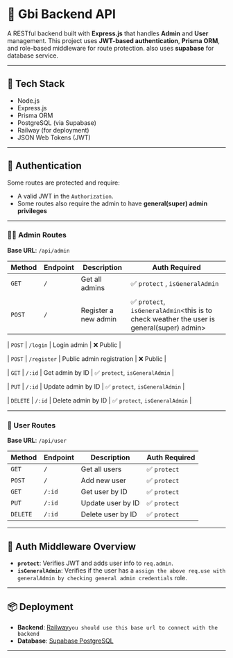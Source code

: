 # 🧠 Gbi Backend API

A RESTful backend built with **Express.js** that handles **Admin** and **User** management. This project uses **JWT-based authentication**, **Prisma ORM**, and role-based middleware for route protection. also uses **supabase** for database service.

---

## 🚀 Tech Stack

- Node.js
- Express.js
- Prisma ORM
- PostgreSQL (via Supabase)
- Railway (for deployment)
- JSON Web Tokens (JWT)

---

## 🔐 Authentication

Some routes are protected and require:

- A valid JWT in the `Authorization`.
- Some routes also require the admin to have **general(super) admin privileges**

---

### 🧑‍💼 Admin Routes

**Base URL**: `/api/admin`

| Method | Endpoint | Description          | Auth Required                                                                                                                            |
| ------ | -------- | -------------------- | ---------------------------------------------------------------------------------------------------------------------------------------- |
| `GET`  | `/`      | Get all admins       | ✅ `protect` <this is to check is the adminis authenticated>, `isGeneralAdmin`                                                           |
|        |
| `POST` | `/`      | Register a new admin | ✅ `protect`<this is to check is the adminis authenticated>, `isGeneralAdmin`<this is to check weather the user is general(super) admin> |

| `POST` | `/login` | Login admin | ❌ Public |

| `POST` | `/register` | Public admin registration | ❌ Public |

| `GET` | `/:id` | Get admin by ID | ✅ `protect`, `isGeneralAdmin` |

| `PUT` | `/:id` | Update admin by ID | ✅ `protect`, `isGeneralAdmin` |

| `DELETE` | `/:id` | Delete admin by ID | ✅ `protect`, `isGeneralAdmin` |

---

### 👤 User Routes

**Base URL**: `/api/user`

| Method   | Endpoint | Description       | Auth Required                                               |
| -------- | -------- | ----------------- | ----------------------------------------------------------- |
| `GET`    | `/`      | Get all users     | ✅ `protect`<this is to check is the adminis authenticated> |
| `POST`   | `/`      | Add new user      | ✅ `protect`                                                |
| `GET`    | `/:id`   | Get user by ID    | ✅ `protect`                                                |
| `PUT`    | `/:id`   | Update user by ID | ✅ `protect`                                                |
| `DELETE` | `/:id`   | Delete user by ID | ✅ `protect`                                                |

---

## 🔐 Auth Middleware Overview

- **`protect`**: Verifies JWT and adds user info to `req.admin`.
- **`isGeneralAdmin`**: Verifies if the user has a `assign the above req.use with generalAdmin by checking general admin credentials` role.

---

## 📦 Deployment

- **Backend**: [Railway](https://gbibackend-production.up.railway.app)`you should use this base url to connect with the backend`
- **Database**: [Supabase PostgreSQL](https://supabase.com/)

---
